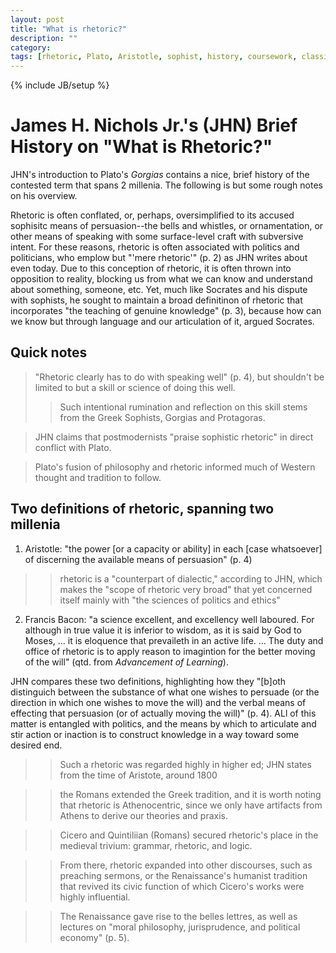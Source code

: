 ```yaml
---
layout: post
title: "What is rhetoric?"
description: ""
category: 
tags: [rhetoric, Plato, Aristotle, sophist, history, coursework, classical rhetoric]
---
```

{% include JB/setup %}

# James H. Nichols Jr.'s (JHN) Brief History on "What is Rhetoric?"

JHN's introduction to Plato's *Gorgias* contains a nice, brief history of the contested term that spans 2 millenia. The following is but some rough notes on his overview.

Rhetoric is often conflated, or, perhaps, oversimplified to its accused sophisitc means of persuasion--the bells and whistles, or ornamentation, or other means of speaking with some surface-level craft with subversive intent. For these reasons, rhetoric is often associated with politics and politicians, who emplow but "'mere rhetoric'" (p. 2) as JHN writes about even today. Due to this conception of rhetoric, it is often thrown into opposition to reality, blocking us from what we can know and understand about something, someone, etc. Yet, much like Socrates and his dispute with sophists, he sought to maintain a broad definitinon of rhetoric that incorporates "the teaching of genuine knowledge" (p. 3), because how can we know but through language and our articulation of it, argued Socrates.

## Quick notes

> "Rhetoric clearly has to do with speaking well" (p. 4), but shouldn't be limited to but a skill or science of doing this well.
>> Such intentional rumination and reflection on this skill stems from the Greek Sophists, Gorgias and Protagoras.

> JHN claims that postmodernists "praise sophistic rhetoric" in direct conflict with Plato.

> Plato's fusion of philosophy and rhetoric informed much of Western thought and tradition to follow.

## Two definitions of rhetoric, spanning two millenia

1. Aristotle: "the power [or a capacity or ability] in each [case whatsoever] of discerning the available means of persuasion" (p. 4)
>> rhetoric is a "counterpart of dialectic," according to JHN, which makes the "scope of rhetoric very broad" that yet concerned itself mainly with "the sciences of politics and ethics"
2. Francis Bacon: "a science excellent, and excellency well laboured. For although in true value it is inferior to wisdom, as it is said by God to Moses, ... it is eloquence that prevaileth in an active life. ... The duty and office of rhetoric is to apply reason to imagintion for the better moving of the will" (qtd. from *Advancement of Learning*).

JHN compares these two definitions, highlighting how they "[b]oth distinguich between the substance of what one wishes to persuade (or the direction in which one wishes to move the will) and the verbal means of effecting that persuasion (or of actually moving the will)" (p. 4). ALl of this matter is entangled with politics, and the means by which to articulate and stir action or inaction is to construct knowledge in a way toward some desired end.
>> Such a rhetoric was regarded highly in higher ed; JHN states from the time of Aristote, around 1800

>> the Romans extended the Greek tradition, and it is worth noting that rhetoric is Athenocentric, since we only have artifacts from Athens to derive our theories and praxis.

>> Cicero and Quintiliian (Romans) secured rhetoric's place in the medieval trivium: grammar, rhetoric, and logic.

>> From there, rhetoric expanded into other discourses, such as preaching sermons, or the Renaissance's humanist tradition that revived its civic function of which Cicero's works were highly influential.

>> The Renaissance gave rise to the belles lettres, as well as lectures on "moral philosophy, jurisprudence, and political economy" (p. 5).
